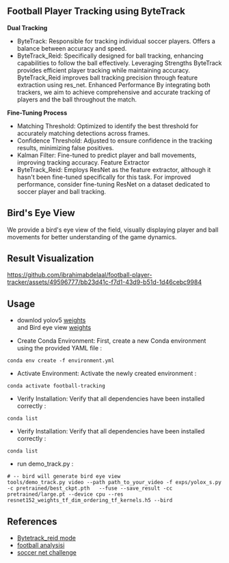  ## Football Player Tracking using ByteTrack 
**Dual Tracking** 
* ByteTrack: 
Responsible for tracking individual soccer players. 
Offers a balance between accuracy and speed. 
* ByteTrack_Reid:
Specifically designed for ball tracking, enhancing capabilities to follow the ball effectively.
Leveraging Strengths
ByteTrack provides efficient player tracking while maintaining accuracy.
ByteTrack_Reid improves ball tracking precision through feature extraction using res_net.
Enhanced Performance
By integrating both trackers, we aim to achieve comprehensive and accurate tracking of players and the ball throughout the match.

**Fine-Tuning Process**
* Matching Threshold: Optimized to identify the best threshold for accurately matching detections across frames.
* Confidence Threshold: Adjusted to ensure confidence in the tracking results, minimizing false positives.
* Kalman Filter: Fine-tuned to predict player and ball movements, improving tracking accuracy.
Feature Extractor
* ByteTrack_Reid: Employs ResNet as the feature extractor, although it hasn't been fine-tuned specifically for this task.
  For improved performance, consider fine-tuning ResNet on a dataset dedicated to soccer player and ball tracking.
## Bird's Eye View
We provide a bird's eye view of the field, visually displaying player and ball movements for better understanding of the game dynamics.

## Result Visualization
https://github.com/ibrahimabdelaal/football-player-tracker/assets/49596777/bb23d41c-f7d1-43d9-b51d-1d46cebc9984

## Usage
* downlod yolov5 [weights](https://drive.google.com/file/d/1-7UUm0XAZhVwzBHHL-zvh7WHGzYXN8df/view?usp=sharing)\
    and Bird eye view [weights](https://drive.google.com/file/d/1-5wsJH4mnOGrcJ6exoSC3y3zPC8L94lS/view?usp=sharing)
  
* Create Conda Environment: First, create a new Conda environment using the provided YAML file :
```
conda env create -f environment.yml
```
    
* Activate Environment: Activate the newly created environment :
```
conda activate football-tracking
```

* Verify Installation: Verify that all dependencies have been installed correctly :
```
conda list
```
* Verify Installation: Verify that all dependencies have been installed correctly :
```
conda list
```
* run demo_track.py :
```
# -- bird will generate bird eye view 
tools/demo_track.py video --path path_to_your_video -f exps/yolox_s.py -c pretrained/best_ckpt.pth   --fuse --save_result -cc pretrained/large.pt --device cpu --res resnet152_weights_tf_dim_ordering_tf_kernels.h5 --bird
```

## References 
* [Bytetrack_reid mode](https://www.bing.com/ck/a?!&&p=308a68d807329060JmltdHM9MTcwNzQzNjgwMCZpZ3VpZD0xODRjYjVhMS1iNmE2LTYxYzYtMTBhNC1hNzg1YjdkYTYwMjcmaW5zaWQ9NTQ1OQ&ptn=3&ver=2&hsh=3&fclid=184cb5a1-b6a6-61c6-10a4-a785b7da6027&psq=bytetrack+reid&u=a1aHR0cHM6Ly9naXRodWIuY29tL0hhbkd1YW5nWGluL0J5dGVUcmFja19SZUlE&ntb=1)
* [football analysisi](https://github.com/FootballAnalysis/footballanalysis)
* [soccer net challenge](https://www.soccer-net.org/challenges/2023)


